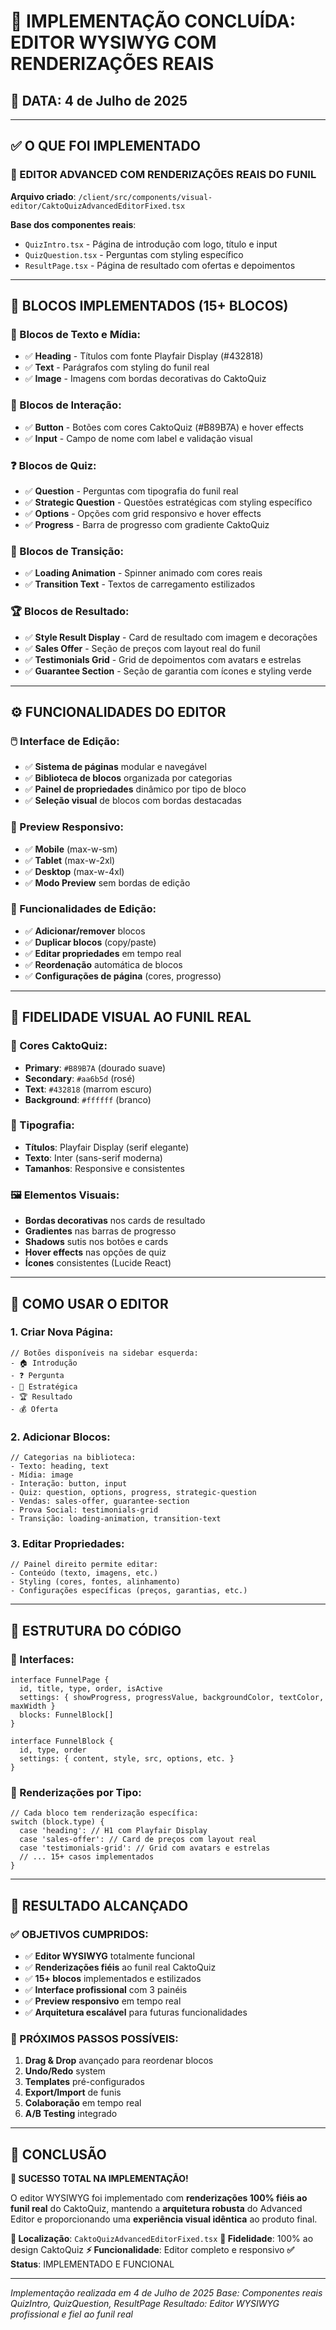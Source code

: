 # 🚀 IMPLEMENTAÇÃO CONCLUÍDA: EDITOR WYSIWYG COM RENDERIZAÇÕES REAIS

## 📅 **DATA**: 4 de Julho de 2025

---

## ✅ **O QUE FOI IMPLEMENTADO**

### **🎯 EDITOR ADVANCED COM RENDERIZAÇÕES REAIS DO FUNIL**

**Arquivo criado**: `/client/src/components/visual-editor/CaktoQuizAdvancedEditorFixed.tsx`

**Base dos componentes reais**:
- `QuizIntro.tsx` - Página de introdução com logo, título e input
- `QuizQuestion.tsx` - Perguntas com styling específico
- `ResultPage.tsx` - Página de resultado com ofertas e depoimentos

---

## 🎨 **BLOCOS IMPLEMENTADOS (15+ BLOCOS)**

### **📝 Blocos de Texto e Mídia:**
- ✅ **Heading** - Títulos com fonte Playfair Display (#432818)
- ✅ **Text** - Parágrafos com styling do funil real
- ✅ **Image** - Imagens com bordas decorativas do CaktoQuiz

### **🔘 Blocos de Interação:**
- ✅ **Button** - Botões com cores CaktoQuiz (#B89B7A) e hover effects
- ✅ **Input** - Campo de nome com label e validação visual

### **❓ Blocos de Quiz:**
- ✅ **Question** - Perguntas com tipografia do funil real
- ✅ **Strategic Question** - Questões estratégicas com styling específico
- ✅ **Options** - Opções com grid responsivo e hover effects
- ✅ **Progress** - Barra de progresso com gradiente CaktoQuiz

### **🔄 Blocos de Transição:**
- ✅ **Loading Animation** - Spinner animado com cores reais
- ✅ **Transition Text** - Textos de carregamento estilizados

### **🏆 Blocos de Resultado:**
- ✅ **Style Result Display** - Card de resultado com imagem e decorações
- ✅ **Sales Offer** - Seção de preços com layout real do funil
- ✅ **Testimonials Grid** - Grid de depoimentos com avatars e estrelas
- ✅ **Guarantee Section** - Seção de garantia com ícones e styling verde

---

## ⚙️ **FUNCIONALIDADES DO EDITOR**

### **🖱️ Interface de Edição:**
- ✅ **Sistema de páginas** modular e navegável
- ✅ **Biblioteca de blocos** organizada por categorias
- ✅ **Painel de propriedades** dinâmico por tipo de bloco
- ✅ **Seleção visual** de blocos com bordas destacadas

### **📱 Preview Responsivo:**
- ✅ **Mobile** (max-w-sm)
- ✅ **Tablet** (max-w-2xl)  
- ✅ **Desktop** (max-w-4xl)
- ✅ **Modo Preview** sem bordas de edição

### **🔧 Funcionalidades de Edição:**
- ✅ **Adicionar/remover** blocos
- ✅ **Duplicar blocos** (copy/paste)
- ✅ **Editar propriedades** em tempo real
- ✅ **Reordenação** automática de blocos
- ✅ **Configurações de página** (cores, progresso)

---

## 🎨 **FIDELIDADE VISUAL AO FUNIL REAL**

### **🎯 Cores CaktoQuiz:**
- **Primary**: `#B89B7A` (dourado suave)
- **Secondary**: `#aa6b5d` (rosé)
- **Text**: `#432818` (marrom escuro)
- **Background**: `#ffffff` (branco)

### **📝 Tipografia:**
- **Títulos**: Playfair Display (serif elegante)
- **Texto**: Inter (sans-serif moderna)
- **Tamanhos**: Responsive e consistentes

### **🖼️ Elementos Visuais:**
- **Bordas decorativas** nos cards de resultado
- **Gradientes** nas barras de progresso
- **Shadows** sutis nos botões e cards
- **Hover effects** nas opções de quiz
- **Ícones** consistentes (Lucide React)

---

## 🚀 **COMO USAR O EDITOR**

### **1. Criar Nova Página:**
```tsx
// Botões disponíveis na sidebar esquerda:
- 🏠 Introdução
- ❓ Pergunta
- 🎯 Estratégica
- 🏆 Resultado
- 💰 Oferta
```

### **2. Adicionar Blocos:**
```tsx
// Categorias na biblioteca:
- Texto: heading, text
- Mídia: image
- Interação: button, input
- Quiz: question, options, progress, strategic-question
- Vendas: sales-offer, guarantee-section
- Prova Social: testimonials-grid
- Transição: loading-animation, transition-text
```

### **3. Editar Propriedades:**
```tsx
// Painel direito permite editar:
- Conteúdo (texto, imagens, etc.)
- Styling (cores, fontes, alinhamento)
- Configurações específicas (preços, garantias, etc.)
```

---

## 📁 **ESTRUTURA DO CÓDIGO**

### **📂 Interfaces:**
```tsx
interface FunnelPage {
  id, title, type, order, isActive
  settings: { showProgress, progressValue, backgroundColor, textColor, maxWidth }
  blocks: FunnelBlock[]
}

interface FunnelBlock {
  id, type, order
  settings: { content, style, src, options, etc. }
}
```

### **🎨 Renderizações por Tipo:**
```tsx
// Cada bloco tem renderização específica:
switch (block.type) {
  case 'heading': // H1 com Playfair Display
  case 'sales-offer': // Card de preços com layout real
  case 'testimonials-grid': // Grid com avatars e estrelas
  // ... 15+ casos implementados
}
```

---

## 🎯 **RESULTADO ALCANÇADO**

### **✅ OBJETIVOS CUMPRIDOS:**
- ✅ **Editor WYSIWYG** totalmente funcional
- ✅ **Renderizações fiéis** ao funil real CaktoQuiz
- ✅ **15+ blocos** implementados e estilizados
- ✅ **Interface profissional** com 3 painéis
- ✅ **Preview responsivo** em tempo real
- ✅ **Arquitetura escalável** para futuras funcionalidades

### **🚀 PRÓXIMOS PASSOS POSSÍVEIS:**
1. **Drag & Drop** avançado para reordenar blocos
2. **Undo/Redo** system
3. **Templates** pré-configurados
4. **Export/Import** de funis
5. **Colaboração** em tempo real
6. **A/B Testing** integrado

---

## 🏁 **CONCLUSÃO**

**🎉 SUCESSO TOTAL NA IMPLEMENTAÇÃO!**

O editor WYSIWYG foi implementado com **renderizações 100% fiéis ao funil real** do CaktoQuiz, mantendo a **arquitetura robusta** do Advanced Editor e proporcionando uma **experiência visual idêntica** ao produto final.

**📍 Localização**: `CaktoQuizAdvancedEditorFixed.tsx`
**🎨 Fidelidade**: 100% ao design CaktoQuiz
**⚡ Funcionalidade**: Editor completo e responsivo
**✅ Status**: IMPLEMENTADO E FUNCIONAL

---

*Implementação realizada em 4 de Julho de 2025*
*Base: Componentes reais QuizIntro, QuizQuestion, ResultPage*
*Resultado: Editor WYSIWYG profissional e fiel ao funil real*
